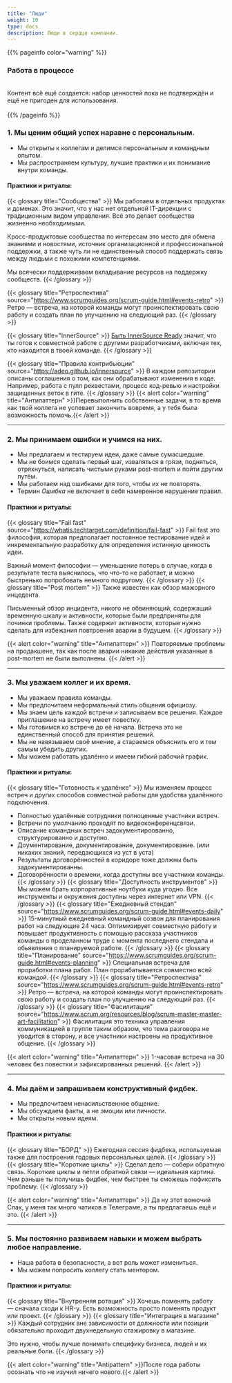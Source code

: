 ```yaml
---
title: "Люди"
weight: 10
type: docs
description: Люди в сердце компании.
---
```


{{% pageinfo color="warning" %}}
<h3>Работа в процессе</h3><br />
Контент всё ещё создается: набор ценностей пока не подтверждён и ещё не пригоден для использования. <br /><br />
{{% /pageinfo %}}

### 1. Мы ценим общий успех наравне с персональным.

* Мы открыты к коллегам и делимся персональным и командным опытом.
* Мы распространяем культуру, лучшие практики и их понимание внутри команды.

#### Практики и ритуалы: 
{{< glossary title="Сообщества" >}}
Мы работаем в отдельных продуктах и доменах.
Это значит, что у нас нет отдельной IT-дирекции с традиционным видом управления.
Всё это делает сообщества жизненно необходимыми.

Кросс-продуктовые сообщества по интересам это место для обмена знаниями и новостями, 
источник организационной и профессиональной поддержки, а также
чуть ли не единственный способ поддержать связь между людьми с похожими компетенциями.

Мы всячески поддерживаем вкладывание ресурсов на поддержку сообществ.
{{< /glossary >}}

{{< glossary title="Ретроспектива" source="https://www.scrumguides.org/scrum-guide.html#events-retro" >}}
Ретро — встреча, на которой команды могут проинспектировать свою работу и создать план по улучшению на следующий раз.
{{< /glossary >}}

{{< glossary title="InnerSource" >}}
[Быть InnerSource Ready](https://adeo.github.io/innersource) значит, что ты готов к совместной работе с другими разработчиками, включая тех, кто находится в твоей команде.
{{< /glossary >}}

{{< glossary title="Правила контрибьюции" source="https://adeo.github.io/innersource" >}}
В каждом репозитории описаны соглашения о том, как они обрабатывают изменения в коде. Например, работа с пулл реквестами, процесс код-ревью и настройки защищенных веток в гите.
{{< /glossary >}}
{{< alert color="warning" title="Антипаттерн" >}}Перевыполнить собственные задачи, в то время как твой коллега не успевает закончить вовремя, а у тебя была возможность помочь.{{< /alert >}}

---

### 2. Мы принимаем ошибки и учимся на них.

* Мы предлагаем и тестируем идеи, даже самые сумасшедшие.
* Мы не боимся сделать первый шаг, изваляться в грязи, подняться, отряхнуться, написать чистыми руками post-mortem и пойти другим путём.
* Мы работаем над ошибками для того, чтобы их не повторять.
* Термин *Ошибка* не включает в себя намеренное нарушение правил.

#### Практики и ритуалы: 
{{< glossary title="Fail fast" source="https://whatis.techtarget.com/definition/fail-fast" >}}
Fail fast это философия, которая предполагает постоянное тестирование идей и инкрементальную разработку
для определения истинную ценность идеи.

Важный момент философии — уменьшение потерь в случае, когда в результате теста выяснилось, что что-то не работает,
и можно быстренько попробовать немного подругому.
{{< /glossary >}} 
{{< glossary title="Post mortem" >}}
Также известен как обзор мажорного инцедента.

Письменный обзор инцидента, никого не обвиняющий, содержащий временную шкалу и активности,
которые были предприняты для починки проблемы.
Также содержит активности, которые нужно сделать для избежания повтроения аварии в будущем.
{{< /glossary >}}

{{< alert color="warning" title="Антипаттерн" >}}
Повторяемые проблемы на продакшене, так как после аварии никакие действия указанные в post-mortem не были выполнены.
{{< /alert >}}

---

### 3. Мы уважаем коллег и их время.

* Мы уважаем правила команды.
* Мы предпочитаем неформальный стиль общения официозу.
* Мы знаем цель каждой встречи и записываем все решения. Каждое приглашение на встречу имеет повестку.
* Мы готовимся ко встрече до её начала. Встреча это не единственный способ для принятия решений.
* Мы не навязываем своё мнение, а стараемся объяснить его и тем самым убедить других.
* Мы можем работать удалённо и имеем гибкий рабочий график.

#### Практики и ритуалы:

{{< glossary title="Готовность к удалёнке" >}}
Мы изменяем процесс встреч и других способов совместной работы для удобства удалённого подключения.
* Полностью удалённые сотрудники полноценные участники встреч.
* Встречи по умолчанию проходят по видеоконференцсвязи.
* Описание командных встреч задокументироованно, структурированно и доступно.
* Доументирование, документирование, документирование. (или никаких знаний, передающихся из уст в уста)
* Результаты договорённостей в коридоре тоже должны быть задокументированны.
* Договорённости о времени, когда доступны все участники команды.
{{< /glossary >}}
{{< glossary title="Доступность инструментов" >}}
Мы можем брать корпоративные ноутбуки куда угодно. Все инструменты и окружения доступны через интернет или VPN.
{{< /glossary >}}
{{< glossary title="Ежедневный стендап" source="https://www.scrumguides.org/scrum-guide.html#events-daily" >}}
15-минутный ежедневный командный созвон для планирования работ на следующие 24 часа. Оптимизирует совместную работу и повышает продуктивность с помощью рассказа участников команды о проделанном труде с момента последнего стендапа и
обьявления о планируемой работе.
{{< /glossary >}}
{{< glossary title="Планирование" source="https://www.scrumguides.org/scrum-guide.html#events-planning" >}}
Специальная встреча для проработки плана работ. План прорабатывается совместно всей командой.
{{< /glossary >}}
{{< glossary title="Ретроспектива" source="https://www.scrumguides.org/scrum-guide.html#events-retro" >}}
Ретро — встреча, на которой команды могут проинспектировать свою работу и создать план по улучшению на следующий раз.
{{< /glossary >}}
{{< glossary title="Фасилитация" source="https://www.scrum.org/resources/blog/scrum-master-master-art-facilitation" >}}
Фасилитация это техника управления коммуникацией в группе таким образом, что тема разговора не уводится в сторону,
и все участники настроены на продуктивное общение.
{{< /glossary >}}

{{< alert color="warning" title="Антипаттерн" >}}
1-часовая встреча на 30 человек без повестки и зафиксированных решений.
{{< /alert >}}

---

### 4. Мы даём и запрашиваем конструктивный фидбек.

* Мы предпочитаем ненасильственное общение.
* Мы обсуждаем факты, а не эмоции или личности.
* Мы открыты новым идеям.

#### Практики и ритуалы:

{{< glossary title="БОРД" >}}
Ежегодная сессия фидбека, используемая также для построения годовых персональных целей.
{{< /glossary >}}
{{< glossary title="Короткие циклы" >}}
Сделал дело — собери обратную связь.
Короткие циклы и петли обратной связи — идеальная картина.
Чем раньше ты получишь фидбек, чем быстрее ты сможешь пофиксить проблему.
{{< /glossary >}}

{{< alert color="warning" title="Антипаттерн" >}}
Да ну этот вонючий Слак, у меня так много чатиков в Телеграме, а ты предлагаешь ещё и это.
{{< /alert >}}

---

### 5. Мы постоянно развиваем навыки и можем выбрать любое направление.

* Наша работа в безопасности, а вот роль может измениться.
* Мы можем попросить коллегу стать ментором.

#### Практики и ритуалы:

{{< glossary title="Внутренняя ротация" >}}
Хочешь поменять работу — сначала сходи к HR-у. Есть возможность просто поменять продукт или проект.
{{< /glossary >}}
{{< glossary title="Интеграция в магазине" >}}
Каждый сотрудник вне зависимости от должности или позиции обязательно проходит двухнедельную стажировку в магазине.

Это нужно, чтобы лучше понимать специфику бизнеса, людей и их реальные боли.
{{< /glossary >}}

{{< alert color="warning" title="Antipattern" >}}После года работы осознать что не изучил ничего нового.{{< /alert >}}
